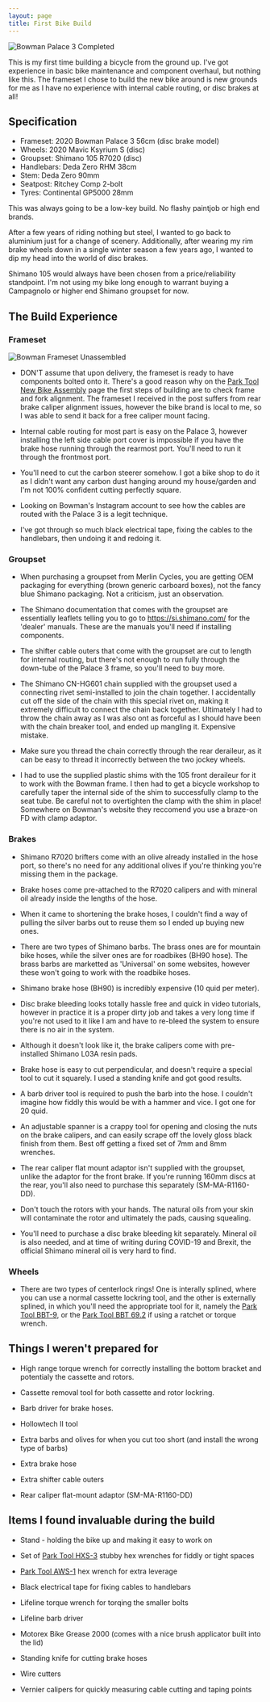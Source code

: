 ```yaml
---
layout: page
title: First Bike Build
---
```


![Bowman Palace 3 Completed](/assets/images/complete.jpg)

This is my first time building a bicycle from the ground up. I've got experience in basic bike maintenance and component overhaul, but nothing like this. The frameset I chose to build the new bike around is new grounds for me as I have no experience with internal cable routing, or disc brakes at all!

## Specification
* Frameset: 2020 Bowman Palace 3 56cm (disc brake model)
* Wheels: 2020 Mavic Ksyrium S (disc)
* Groupset: Shimano 105 R7020 (disc)
* Handlebars: Deda Zero RHM 38cm
* Stem: Deda Zero 90mm
* Seatpost: Ritchey Comp 2-bolt
* Tyres: Continental GP5000 28mm

This was always going to be a low-key build. No flashy paintjob or high end brands.

After a few years of riding nothing but steel, I wanted to go back to aluminium just for a change of scenery. Additionally, after wearing my rim brake wheels down in a single winter season a few years ago, I wanted to dip my head into the world of disc brakes.

Shimano 105 would always have been chosen from a price/reliability standpoint. I'm not using my bike long enough to warrant buying a Campagnolo or higher end Shimano groupset for now.


## The Build Experience

### Frameset

![Bowman Frameset Unassembled](/assets/images/frameset.jpg)

* DON'T assume that upon delivery, the frameset is ready to have components bolted onto it. There's a good reason why on the [Park Tool New Bike Assembly](https://www.parktool.com/blog/repair-help/new-bike-assembly) page the first steps of building are to check frame and fork alignment. The frameset I received in the post suffers from rear brake caliper alignment issues, however the bike brand is local to me, so I was able to send it back for a free caliper mount facing.

* Internal cable routing for most part is easy on the Palace 3, however installing the left side cable port cover is impossible if you have the brake hose running through the rearmost port. You'll need to run it through the frontmost port.

* You'll need to cut the carbon steerer somehow. I got a bike shop to do it as I didn't want any carbon dust hanging around my house/garden and I'm not 100% confident cutting perfectly square.

* Looking on Bowman's Instagram account to see how the cables are routed with the Palace 3 is a legit technique.

* I've got through so much black electrical tape, fixing the cables to the handlebars, then undoing it and redoing it.


### Groupset
* When purchasing a groupset from Merlin Cycles, you are getting OEM packaging for everything (brown generic carboard boxes), not the fancy blue Shimano packaging. Not a criticism, just an observation.

* The Shimano documentation that comes with the groupset are essentially leaflets telling you to go to https://si.shimano.com/ for the 'dealer' manuals. These are the manuals you'll need if installing components.

* The shifter cable outers that come with the groupset are cut to length for internal routing, but there's not enough to run fully through the down-tube of the Palace 3 frame, so you'll need to buy more.

* The Shimano CN-HG601 chain supplied with the groupset used a connecting rivet semi-installed to join the chain together. I accidentally cut off the side of the chain with this special rivet on, making it extremely difficult to connect the chain back together. Ultimately I had to throw the chain away as I was also ont as forceful as I should have been with the chain breaker tool, and ended up mangling it. Expensive mistake.

* Make sure you thread the chain correctly through the rear deraileur, as it can be easy to thread it incorrectly between the two jockey wheels.

* I had to use the supplied plastic shims with the 105 front deraileur for it to work with the Bowman frame. I then had to get a bicycle workshop to carefully taper the internal side of the shim to successfully clamp to the seat tube. Be careful not to overtighten the clamp with the shim in place! Somewhere on Bowman's website they reccomend you use a braze-on FD with clamp adaptor.


### Brakes
* Shimano R7020 brifters come with an olive already installed in the hose port, so there's no need for any additional olives if you're thinking you're missing them in the package.

* Brake hoses come pre-attached to the R7020 calipers and with mineral oil already inside the lengths of the hose.

* When it came to shortening the brake hoses, I couldn't find a way of pulling the silver barbs out to reuse them so I ended up buying new ones.

* There are two types of Shimano barbs. The brass ones are for mountain bike hoses, while the silver ones are for roadbikes (BH90 hose). The brass barbs are marketted as 'Universal' on some websites, however these won't going to work with the roadbike hoses.

* Shimano brake hose (BH90) is incredibly expensive (10 quid per meter).

* Disc brake bleeding looks totally hassle free and quick in video tutorials, however in practice it is a proper dirty job and takes a very long time if you're not used to it like I am and have to re-bleed the system to ensure there is no air in the system.

* Although it doesn't look like it, the brake calipers come with pre-installed Shimano L03A resin pads.

* Brake hose is easy to cut perpendicular, and doesn't require a special tool to cut it squarely. I used a standing knife and got good results.

* A barb driver tool is required to push the barb into the hose. I couldn't imagine how fiddly this would be with a hammer and vice. I got one for 20 quid.

* An adjustable spanner is a crappy tool for opening and closing the nuts on the brake calipers, and can easily scrape off the lovely gloss black finish from them. Best off getting a fixed set of 7mm and 8mm wrenches.

* The rear caliper flat mount adaptor isn't supplied with the groupset, unlike the adaptor for the front brake. If you're running 160mm discs at the rear, you'll also need to purchase this separately (SM-MA-R1160-DD).

* Don't touch the rotors with your hands. The natural oils from your skin will contaminate the rotor and ultimately the pads, causing squealing.

* You'll need to purchase a disc brake bleeding kit separately. Mineral oil is also needed, and at time of writing during COVID-19 and Brexit, the official Shimano mineral oil is very hard to find.


### Wheels
* There are two types of centerlock rings! One is interally splined, where you can use a normal cassette lockring tool, and the other is externally splined, in which you'll need the appropriate tool for it, namely the [Park Tool BBT-9](https://www.parktool.com/product/bottom-bracket-tool-bbt-9), or the [Park Tool BBT 69.2](https://www.parktool.com/product/bottom-bracket-tool-bbt-69-2?category=Crank%20%26%20Bottom%20Bracket) if using a ratchet or torque wrench.


## Things I weren't prepared for
* High range torque wrench for correctly installing the bottom bracket and potentialy the cassette and rotors.

* Cassette removal tool for both cassette and rotor lockring.

* Barb driver for brake hoses.

* Hollowtech II tool

* Extra barbs and olives for when you cut too short (and install the wrong type of barbs)

* Extra brake hose

* Extra shifter cable outers

* Rear caliper flat-mount adaptor (SM-MA-R1160-DD)


## Items I found invaluable during the build
* Stand - holding the bike up and making it easy to work on

* Set of [Park Tool HXS-3](https://www.parktool.com/product/stubby-hex-wrench-set-hxs-3) stubby hex wrenches for fiddly or tight spaces

* [Park Tool AWS-1](https://www.parktool.com/product/3-way-hex-wrench-aws-1?category=Hex%20%26%20Torx%C2%AE%20Compatible%20Tools) hex wrench for extra leverage

* Black electrical tape for fixing cables to handlebars

* Lifeline torque wrench for torqing the smaller bolts

* Lifeline barb driver

* Motorex Bike Grease 2000 (comes with a nice brush applicator built into the lid)

* Standing knife for cutting brake hoses

* Wire cutters

* Vernier calipers for quickly measuring cable cutting and taping points